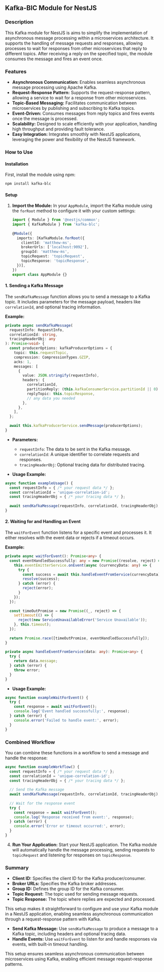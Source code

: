 ## Kafka-BlC Module for NestJS
 
### Description
 
This Kafka module for NestJS is aims to simplify the implementation of asynchronous message processing within a microservices architecture. It supports the handling of message requests and responses, allowing processes to wait for responses from other microservices that reply to different topics. After receiving a reply on the specified topic, the module consumes the message and fires an event once.
 
### Features
 
- **Asynchronous Communication:** Enables seamless asynchronous message processing using Apache Kafka.
- **Request-Response Pattern:** Supports the request-response pattern, allowing a service to wait for a response from other microservices.
- **Topic-Based Messaging:** Facilitates communication between microservices by publishing and subscribing to Kafka topics.
- **Event-Driven:** Consumes messages from reply topics and fires events once the message is processed.
- **Scalability:** Designed to scale efficiently with your application, handling high throughput and providing fault tolerance.
- **Easy Integration:** Integrates smoothly with NestJS applications, leveraging the power and flexibility of the NestJS framework.

### How to Use
 
#### Installation
 
First, install the module using npm:
 
```bash
npm install kafka-blc
```
 
#### Setup
 
1. **Import the Module:** In your `AppModule`, import the Kafka module using the `forRoot` method to configure it with your custom settings:
 
   ```typescript
   import { Module } from '@nestjs/common';
   import { KafkaModule } from 'kafka-blc';
 
   @Module({
     imports: [KafkaModule.forRoot({
       clientId: 'matthew-ms',
       brokerUrls: ['localhost:9092'],
       groupId: 'matthew-ms',
       topicRequest: 'topicRequest',
       topicResponse: 'topicResponse',
     })],
   })
   export class AppModule {}
   ```
 
#### 1. Sending a Kafka Message
 
The `sendKafkaMessage` function allows you to send a message to a Kafka topic. It includes parameters for the message payload, headers like `correlationId`, and optional tracing information.
 
**Example:**
 
```typescript
private async sendKafkaMessage(
  requestInfo: RequestInfo,
  correlationId: string,
  tracingHeaderObj: any
): Promise<void> {
  const producerOptions: kafkaProducerOptions = {
    topic: this.requestTopic,
    compression: CompressionTypes.GZIP,
    acks: 1,
    messages: [
      {
        value: JSON.stringify(requestInfo),
        headers: {
          correlationId,
          partitionReply: (this.kafkaConsumerService.partitionId || 0).toString(),
          replyTopic: this.topicResponse,
          // any data you needed
        },
      },
    ],
  };
 
  await this.kafkaProducerService.sendMessage(producerOptions);
}
```
 
- **Parameters:**
  - `requestInfo`: The data to be sent in the Kafka message.
  - `correlationId`: A unique identifier to correlate requests and responses.
  - `tracingHeaderObj`: Optional tracing data for distributed tracing.
 
- **Usage Example:**
 
```typescript
async function exampleUsage() {
  const requestInfo = { /* your request data */ };
  const correlationId = 'unique-correlation-id';
  const tracingHeaderObj = { /* your tracing data */ };
 
  await sendKafkaMessage(requestInfo, correlationId, tracingHeaderObj);
}
```
 
#### 2. Waiting for and Handling an Event
 
The `waitForEvent` function listens for a specific event and processes it. It either resolves with the event data or rejects if a timeout occurs.
 
**Example:**
 
```typescript
private async waitForEvent(): Promise<any> {
  const eventHandledSuccessfully: any = new Promise((resolve, reject) => {
    this.eventEmitterService.onEvent(async (currencyData: any) => {
      try {
        const success = await this.handleEventFromService(currencyData);
        resolve(success);
      } catch (error) {
        reject(error);
      }
    });
  });
 
  const timeOutPromise = new Promise((_, reject) => {
    setTimeout(() => {
      reject(new ServiceUnavailableError('Service Unavailable'));
    }, this.timeout);
  });
 
  return Promise.race([timeOutPromise, eventHandledSuccessfully]);
}
 
private async handleEventFromService(data: any): Promise<any> {
  try {
    return data.message;
  } catch (error) {
    throw error;
  }
}
```
 
- **Usage Example:**
 
```typescript
async function exampleWaitForEvent() {
  try {
    const response = await waitForEvent();
    console.log('Event handled successfully:', response);
  } catch (error) {
    console.error('Failed to handle event:', error);
  }
}
```
 
### Combined Workflow
 
You can combine these functions in a workflow to send a message and handle the response:
 
```typescript
async function exampleWorkflow() {
  const requestInfo = { /* your request data */ };
  const correlationId = 'unique-correlation-id';
  const tracingHeaderObj = { /* your tracing data */ };
 
  // Send the Kafka message
  await sendKafkaMessage(requestInfo, correlationId, tracingHeaderObj);
 
  // Wait for the response event
  try {
    const response = await waitForEvent();
    console.log('Response received from event:', response);
  } catch (error) {
    console.error('Error or timeout occurred:', error);
  }
}
```

4. **Run Your Application:** Start your NestJS application. The Kafka module will automatically handle the message processing, sending requests to `topicRequest` and listening for responses on `topicResponse`.


### Summary
 
- **Client ID:** Specifies the client ID for the Kafka producer/consumer.
- **Broker URLs:** Specifies the Kafka broker addresses.
- **Group ID:** Defines the group ID for the Kafka consumer.
- **Topic Request:** The topic used for sending message requests.
- **Topic Response:** The topic where replies are expected and processed.
 
This setup makes it straightforward to configure and use your Kafka module in a NestJS application, enabling seamless asynchronous communication through a request-response pattern with Kafka.

- **Send Kafka Message:** Use `sendKafkaMessage` to produce a message to a Kafka topic, including headers and optional tracing data.
- **Handle Events:** Use `waitForEvent` to listen for and handle responses via events, with built-in timeout handling.
 
This setup ensures seamless asynchronous communication between microservices using Kafka, enabling efficient message request-response patterns.